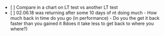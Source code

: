 - [ ] Compare in a chart on LT test vs another LT test
- [ ] 02.06.18 was returning after some 10 days of nt doing much
        - How much back in time do you go (in performance)
        - Do you the get it back faster than you gained it 8does it take less to get back to where you where?)
